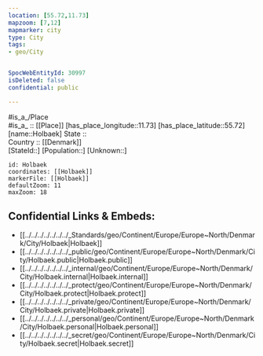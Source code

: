 ```yaml
---
location: [55.72,11.73] 
mapzoom: [7,12] 
mapmarker: city 
type: City
tags:
- geo/City


SpocWebEntityId: 30997
isDeleted: false
confidential: public

---
```

#is_a_/Place  
#is_a_ :: [[Place]] 
[has_place_longitude::11.73] 
[has_place_latitude::55.72] 
[name::Holbaek] 
State ::  
Country :: [[Denmark]]  
[StateId::] 
[Population::] 
[Unknown::] 


```leaflet
id: Holbaek
coordinates: [[Holbaek]] 
markerFile: [[Holbaek]] 
defaultZoom: 11 
maxZoom: 18
```


## Confidential Links & Embeds: 
- [[../../../../../../../_Standards/geo/Continent/Europe/Europe~North/Denmark/City/Holbaek|Holbaek]] 
- [[../../../../../../../_public/geo/Continent/Europe/Europe~North/Denmark/City/Holbaek.public|Holbaek.public]] 
- [[../../../../../../../_internal/geo/Continent/Europe/Europe~North/Denmark/City/Holbaek.internal|Holbaek.internal]] 
- [[../../../../../../../_protect/geo/Continent/Europe/Europe~North/Denmark/City/Holbaek.protect|Holbaek.protect]] 
- [[../../../../../../../_private/geo/Continent/Europe/Europe~North/Denmark/City/Holbaek.private|Holbaek.private]] 
- [[../../../../../../../_personal/geo/Continent/Europe/Europe~North/Denmark/City/Holbaek.personal|Holbaek.personal]] 
- [[../../../../../../../_secret/geo/Continent/Europe/Europe~North/Denmark/City/Holbaek.secret|Holbaek.secret]] 
